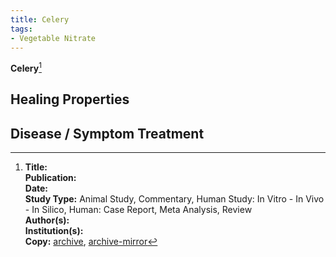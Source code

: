 ```yaml
---
title: Celery
tags:
- Vegetable Nitrate
---
```

**Celery**[^1]

## Healing Properties

## Disease / Symptom Treatment

[^1]: **Title:** []()<br>
**Publication:** []()<br>
**Date:** <br>
**Study Type:** Animal Study, Commentary, Human Study: In Vitro - In Vivo - In Silico, Human: Case Report, Meta Analysis, Review<br>
**Author(s):** <br>
**Institution(s):** <br>
**Copy:** [archive](https://ipfs.io/ipfs/), [archive-mirror](https://cloudflare-ipfs.com/ipfs/)

[^2]: **Title:** []()<br>
**Publication:** []()<br>
**Date:** <br>
**Study Type:** Animal Study, Commentary, Human Study: In Vitro - In Vivo - In Silico, Human: Case Report, Meta Analysis, Review<br>
**Author(s):** <br>
**Institution(s):** <br>
**Copy:** [archive](https://ipfs.io/ipfs/), [archive-mirror](https://cloudflare-ipfs.com/ipfs/)